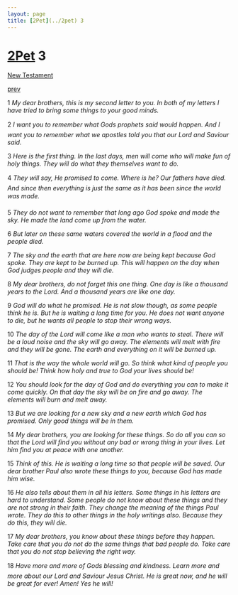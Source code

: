 ```yaml
---
layout: page
title: [2Pet](../2pet) 3
---
```


# [2Pet](../2pet) 3

[New Testament](/new-testament)


[prev](2pet-2.html)

1 _My dear brothers, this is my second letter to you. In both of my letters I have tried to bring some things to your good minds._

2 _I want you to remember what Gods prophets said would happen. And I want you to remember what we apostles told you that our Lord and Saviour said._

3 _Here is the first thing. In the last days, men will come who will make fun of holy things.  They will do what they themselves want to do._

4 _They will say, He promised to come. Where is he? Our fathers have died. And since then everything is just the same as it has been since the world was made._

5 _They do not want to remember that long ago God spoke and made the sky. He made the land come up from the water._

6 _But later on these same waters covered the world in a flood and the people died._

7 _The sky and the earth that are here now are being kept because God spoke. They are kept to be burned up. This will happen on the day when God judges people and they will die._

8 _My dear brothers, do not forget this one thing. One day is like a thousand years to the Lord. And a thousand years are like one day._

9 _God will do what he promised. He is not slow though, as some people think he is. But he is waiting a long time for you. He does not want anyone to die, but he wants all people to stop their wrong ways._

10 _The day of the Lord will come like a man who wants to steal. There will be a loud noise and the sky will go away. The elements will melt with fire and they will be gone. The earth and everything on it will be burned up._

11 _That is the way the whole world will go. So think what kind of people you should be!  Think how holy and true to God your lives should be!_

12 _You should look for the day of God and do everything you can to make it come quickly.  On that day the sky will be on fire and go away. The elements will burn and melt away._

13 _But we are looking for a new sky and a new earth which God has promised. Only good things will be in them._

14 _My dear brothers, you are looking for these things. So do all you can so that the Lord will find you without any bad or wrong thing in your lives. Let him find you at peace with one another._

15 _Think of this. He is waiting a long time so that people will be saved. Our dear brother Paul also wrote these things to you, because God has made him wise._

16 _He also tells about them in all his letters. Some things in his letters are hard to understand. Some people do not know about these things and they are not strong in their faith. They change the meaning of the things Paul wrote. They do this to other things in the holy writings also. Because they do this, they will die._

17 _My dear brothers, you know about these things before they happen. Take care that you do not do the same things that bad people do. Take care that you do not stop believing the right way._

18 _Have more and more of Gods blessing and kindness. Learn more and more about our Lord and Saviour Jesus Christ. He is great now, and he will be great for ever! Amen! Yes he will!_

